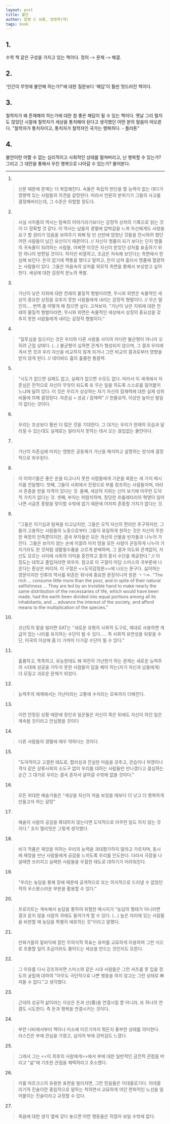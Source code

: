 ```yaml
---
layout: post
title: 불안
author: 알랭 드 보통, 정영목(역)
tags: book
---
```


## 1. 
수학 책 같은 구성을 가지고 있는 책이다. 정의 -> 문제 -> 해결.

## 2. 
'인간이 무엇에 불안해 하는가?'에 대한 질문보다 '해답'이 훨씬 멋드러진 책이다.

## 3. 
철학자가 왜 존재해야 하는가에 대한 참 좋은 해답이 될 수 있는 책이다. 옛날 그리 멀지도 않았던 시절에 철학자가 세상을 통치해야 된다고 생각했던 어떤 분의 말씀이 떠오른다. "철학자가 통치자이고, 통치자가 철학자인 국가는 행복하다. - 플라톤"

## 4. 
불안이란 어쩔 수 없는 심리적이고 사회적인 상태를 떨쳐버리고, 난 행복할 수 있는가? 그리고 그 대안을 통해서 우린 행복으로 나아갈 수 있는가? 물어본다.

- - -

1. 
> 신문 때문에 문제는 더 복잡해진다. 속물은 독립적 판단을 할 능력이 없는 데다가 영향력 있는 사람들의 의견을 갈망한다. 따라서 언론의 분위기가 그들의 사고를 결정해버리는데, 그 수준은 위험할 정도다.
 
2. 
> 사실 사치품의 역사는 탐욕의 이야기라기보다는 감정적 상처의 기록으로 읽는 것이 더 정확할 것 같다. 이 역사는 남들의 경멸에 압박감을 느껴 자신에게도 사랑을 요구 할 권리가 있음을 보여주기 위해 텅 빈 선반에 엄청난 것들을 전시하려 했던 어떤 사람들이 남긴 유산이기 때문이다. // 자신이 명품이 되기 보다는 단지 명품의 귀속물이 되려하는 사람들, 어쩌면 이것은 자신이 받았던 상처를 표출하기 위한 하나의 방편일 것이다. 하지만 비열하고, 조금은 저속해 보인다는 측면에서 한심해 보인다. 돈이 없기에 짝퉁을 했다고 말하고, 돈이 넘쳐 흘러서 명품에 열광하는 사람들이 있다. 그들은 마음속의 상처를 외모적 측면을 통해서 보상받고 싶어한다. 세상에 대한 감정적 분노의 폭발.
 
3. 
> 가난이 낮은 지위에 대한 전래의 물질적 형벌이라면, 무시와 외면은 속물적인 세상이 중요한 상징을 갖추지 못한 사람들에게 내리는 감정적 형벌이다. // 무슨 말인지.... 번역 좀 어떻게 해 줬으면 싶다. 고쳐보자. "가난이 낮은 지위에 대한 전래의 물질적 형벌이라면, 무시와 외면은 속물적인 세상에서 상징의 중요성을 갖추지 못한 사람들에게 내리는 감정적 형벌이다."
 
4. 
> "질투심을 일으키는 것은 우리와 다른 사람들 사이의 커다란 불균형이 아니라 오히려 근접 상태다. (...) 불균형이 심하면 관계가 형성되지 않으며, 그 결과 우리에게서 먼 것과 우리 자신을 비교하지 않게 되거나 그런 비교의 결과로부터 영향을 받지 않게 된다. // 데이비드 흄의 훌륭한 통찰력.
 
5. 
> "시도가 없으면 실패도 없고, 실패가 없으면 수모도 없다. 따라서 이 세게에서 자존심은 전적으로 자신이 무엇이 되도록 또 무슨 일을 하도록 스스로를 밀어붙이느냐에 달려 있다. 이 것은 우리가 상상하는 자기 자신의 잠재력에 대한 실제 성취비율에 의해 결정된다. 자존심 = 성공 / 잠재력" // 한줄요약, 이상만 높아선 될일이 없다는 것이다.
 
6. 
> 우리는 조상보다 훨씬 더 많은 것을 기대한다. 그 대가는 우리가 현재의 모습과 달라질 수 있는데도 실제로는 달라지지 못하는 데서 오는 끊임없는 불안이다.
 
7. 
> 가난이 자존심에 미치는 영향은 공동체가 가난을 해석하고 설명하는 방식에 결정적으로 좌우된다.
 
8. 
> 이 이야기들은 좋은 운을 타고나지 못한 사람들에게 기운을 북돋는 세 가지 메시지를 전달했다. 첫째, 그들이 사회에서 진정으로 부를 창조하는 사람들이며, 따라서 존중을 받을 자격이 있다는 것. 둘째, 세상의 지위는 신이 보기에 아무런 도덕적 가치가 없다는 것. 셋째, 부자는 파렴치하며, 정당한 프롤레타리아 혁명이 일어나면 서글픈 종말을 맞이할 수밖에 없기 때문에 어차피 존중할 가치가 없다는 것.
 
9. 
> "그들은 이기심과 탐욕을 타고났지만, 그들은 오직 자신의 편리만 추구하지만, 그들이 고용하는 사람들의 노동으로부터 그들이 유일하게 원하는 것은 자신의 무한한 욕망의 만족뿐이지만, 결국 부자들은 모든 개선의 산물을 빈자들과 나누어 가진다. 그들은 보이지 않는 손에 이끌려 마치 땅을 모든 사람이 균등하게 나누어 가지기라도 한 것처럼 생활필수품을 고르게 분배하며, 그 결과 의도와 관계없이, 자신도 모르는 사이에 사회의 이익을 증진하고 종의 증식 수단을 제공한다." // 이 정도는 대학교 졸업자라면 외우자. 참고로 이 구절이 아담 스미스의 국부론에 나온다는 환상은 버리자. 이 구절은 <<도덕감정론>>에 나오는 문구다. 싫어하는 영문이지만 인류의 역사를 뒤흔든 워낙에 중요한 문장이니까 원문 ㄱㄱㅆ.
"The rich ... consume little more than the poor, and in spite of their natural selfishness ... They are led by an invisible hand to make nearly the same distribution of the necessaries of life, which would have been made, had the earth been divided into equal portions among all its inhabitants, and ... advance the interest of the society, and afford means to the multiplication of the species."
 
10. 
> 코넌트의 말을 빌리면 SAT는 "새로운 유형의 사회적 도구로, 제대로 사용하면 계급이 업는 나라를 유지하는 수단이 될 수 있다..... 즉 사회적 유연성을 되찾을 수단, 미국의 이상에 좀 더 가까이 다가갈 수단이 될 수 있다."
 
11. 
> 훌륭하고, 똑똑하고, 유능한데도 왜 여전히 가난한가 하는 문제는 새로운 능력주의 시대에 성공을 거두지 못한 사람들이 답을 해야 하는(자기 자신과 남들에게) 더 모질고 괴로운 문제가 되었다.
 
12. 
> 능력주의 체제에서는 가난이라는 고통에 수치라는 모욕까지 더해진다.

13. 
> 이런 안정된 상황 때문에 장인과 일꾼들은 자신이 죽은 뒤에도 자신이 하던 일은 계속될 것이라고 안심했을 것이다

14. 
> 다른 사람들의 경멸에 매우 약하다는 것이다.
 
15. 
> "도덕적이고 고결한 태도로, 합리성과 진실한 마음을 갖추고, 관습이나 허영이나 격식 같은 상류사회의 소도구 없이 우리를 대하는 사람들만 만나겠다고 결심하는 순간 그 대가로 우리는 결국 혼자서 살아갈 수밖에 없을 것이다."

16. 
> 모든 위대한 예술가들은 "세상을 자신이 처음 보았을 때보다 더 낫고 더 행복하게 만들고자 하는 갈망"

17. 
> 예술이 사람의 공감을 확대하지 않는다면 도덕적으로 아무런 일도 하지 않는 것이다." 조지 엘리엇은 그렇게 생각했다.
 
18. 
> 비극 작품은 재앙을 피하는 우리의 능력을 과대평가하지 말라고 가르치며, 동시에 재앙을 만난 사람들에게 공감을 느끼도록 우리를 인도한다. 다라서 극장을 나설때면 쓰러지고 실패한 사람들을 우월한 태도로 대하기가 어려워진다.
 
19. 
> "우리는 농담을 통해 장애 때문에 공개적으로 또는 의식적으로 드러낼 수 없었던 적의 우스꽝스러운 부분을 활용할 수 있다."
 
20. 
> 프로이트는 계속해서 농담을 통하여 위험한 메시지가 "농담의 형태가 아니라면 결코 듣지 않을 사람의 귀에도 들어가게 할 수 있다. (...) 높은 자리에 있는 사람들을 비판할 때 농담을 특별히 애호하는 것"이라고 말했다.
 
21. 
> 만화가들의 밑바닥에 깔린 무의식적 목표는 유머를 교묘하게 이용하여 그런 식으로 조롱할 일이 조금이라도 줄어드는 세상을 만드는 것인지도 모른다.
 
22. 
> 그 이유를 다시 강조하자면 스미스와 같은 시대 사람들은 그런 셔츠를 못 입을 정도의 궁핍에 대하여 "아무도 극단적으로 나쁜 행동을 하지 않고는 그런 상태로 빠져들 수 없다."고 생각했다.
 
23. 
> 근대의 성공적 삶이라는 이상은 돈과 선(善)을 연결시킬 뿐 아니라, 또 하나의 연결도 시도한다. 즉 돈과 행복을 연결시키는 것이다.

24. 
> 부란 나비에서부터 책이나 미소에 이르기까지 뭐든지 풍부한 상태를 의미한다. 러스킨은 부에 관심을 가졌고, 심지어 부에 강박감도 느꼈다.
 
25. 
> 그래서 그는 <<이 최후의 사람에게>>에서 부에 대한 일반적인 금전적 관점을 버리고 "삶"에 기초한 관점을 채택하라고 호소했다.

26. 
> 카를 마르크스의 유용한 표현을 빌리자면, 그런 믿음들은 이데올로기다. 이데올리기적 진술이란 중립적으로 말하는 척하면서 교묘하게 어던 편파적인 노선을 밀어붙이는 진술이라고 규정할 수 있다.

27. 
> 죽음에 대한 생각 옆에 갖다 놓으면 어떤 행동들은 하찮아 보일 수밖에 없다.

